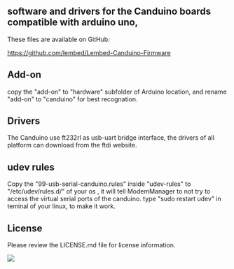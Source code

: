 
## software and drivers for the Canduino boards compatible with arduino uno,


These files are available on GitHub:

https://github.com/lembed/Lembed-Canduino-Firmware



## Add-on 
copy the "add-on" to "hardware" subfolder of Arduino location, and rename "add-on" to
"canduino" for best recognation.



## Drivers
The Canduino use ft232rl as usb-uart bridge interface, the drivers of all platform can download
from the ftdi website.




## udev rules
Copy the "99-usb-serial-canduino.rules" inside "udev-rules" to "/etc/udev/rules.d/" of your os
, it will tell ModemManager to not try to access the virtual serial ports of the canduino.
type "sudo restart udev" in teminal of your linux, to make it work.



## License
Please review the LICENSE.md file for license information. 

[![](https://ga-beacon.appspot.com/UA-67438080-1/Lembed-Canduino-Firmware/readme?pixel)](https://github.com/lembed/Canduino)
